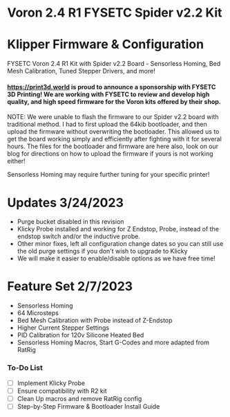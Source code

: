 # Voron 2.4 R1 FYSETC Spider v2.2 Kit
# Klipper Firmware & Configuration

FYSETC Voron 2.4 R1 Kit with Spider v2.2 Board - Sensorless Homing, Bed Mesh Calibration, Tuned Stepper Drivers, and more!

#### https://print3d.world is proud to announce a sponsorship with FYSETC 3D Printing! We are working with FYSETC to review and develop high quality, and high speed firmware for the Voron kits offered by their shop.

NOTE: We were unable to flash the firmware to our Spider v2.2 board with traditional method. I had to first upload the 64kib bootloader, and then upload the firmware without overwriting the bootloader. This allowed us to get the board working simply and efficiently after fighting with it for several hours. The files for the bootloader and firmware are here also, look on our blog for directions on how to upload the firmware if yours is not working either!

Sensorless Homing may require further tuning for your specific printer!


# Updates 3/24/2023
+ Purge bucket disabled in this revision
+ Klicky Probe installed and working for Z Endstop, Probe, instead of the endstop
switch and/or the inductive probe.
+ Other minor fixes, left all configuration change dates so you can still use the
old  purge settings if you don't wish to upgrade to Klicky
+ We will make it easier to enable/disable options as we have free time!


# Feature Set 2/7/2023

+ Sensorless Homing
+ 64 Microsteps
+ Bed Mesh Calibration with Probe instead of Z-Endstop
+ Higher Current Stepper Settings
+ PID Calibration for 120v Silicone Heated Bed
+ Sensorless Homing Macros, Start G-Codes and more adapted from RatRig


### To-Do List
- [ ] Implement Klicky Probe
- [ ] Ensure compatibility with R2 kit
- [ ] Clean Up macros and remove RatRig config
- [ ] Step-by-Step Firmware & Bootloader Install Guide
